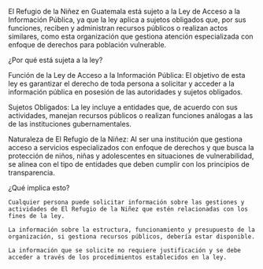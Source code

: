 El Refugio de la Niñez en Guatemala está sujeto a la Ley de Acceso a la Información Pública, ya que la ley aplica a sujetos obligados que, por sus funciones, reciben y administran recursos públicos o realizan actos similares, como esta organización que gestiona atención especializada con enfoque de derechos para población vulnerable.  

¿Por qué está sujeta a la ley?

Función de la Ley de Acceso a la Información Pública:
El objetivo de esta ley es garantizar el derecho de toda persona a solicitar y acceder a la información pública en posesión de las autoridades y sujetos obligados. 

Sujetos Obligados:
La ley incluye a entidades que, de acuerdo con sus actividades, manejan recursos públicos o realizan funciones análogas a las de las instituciones gubernamentales. 

Naturaleza de El Refugio de la Niñez:
Al ser una institución que gestiona acceso a servicios especializados con enfoque de derechos y que busca la protección de niños, niñas y adolescentes en situaciones de vulnerabilidad, se alinea con el tipo de entidades que deben cumplir con los principios de transparencia. 

¿Qué implica esto?

    Cualquier persona puede solicitar información sobre las gestiones y actividades de El Refugio de la Niñez que estén relacionadas con los fines de la ley. 

    La información sobre la estructura, funcionamiento y presupuesto de la organización, si gestiona recursos públicos, debería estar disponible. 

    La información que se solicite no requiere justificación y se debe acceder a través de los procedimientos establecidos en la ley. 
